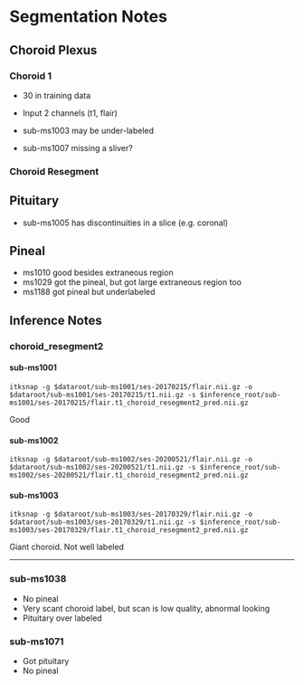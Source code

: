 # Segmentation Notes

## Choroid Plexus

### Choroid 1

- 30 in training data
- Input 2 channels (t1, flair)

- sub-ms1003 may be under-labeled
- sub-ms1007 missing a sliver?

### Choroid Resegment

## Pituitary

- sub-ms1005 has discontinuities in a slice (e.g. coronal)

## Pineal

- ms1010 good besides extraneous region
- ms1029 got the pineal, but got large extraneous region too
- ms1188 got pineal but underlabeled

## Inference Notes

### choroid_resegment2

#### sub-ms1001
`itksnap -g $dataroot/sub-ms1001/ses-20170215/flair.nii.gz -o $dataroot/sub-ms1001/ses-20170215/t1.nii.gz -s $inference_root/sub-ms1001/ses-20170215/flair.t1_choroid_resegment2_pred.nii.gz`

Good

#### sub-ms1002
`itksnap -g $dataroot/sub-ms1002/ses-20200521/flair.nii.gz -o $dataroot/sub-ms1002/ses-20200521/t1.nii.gz -s $inference_root/sub-ms1002/ses-20200521/flair.t1_choroid_resegment2_pred.nii.gz`

#### sub-ms1003
`itksnap -g $dataroot/sub-ms1003/ses-20170329/flair.nii.gz -o $dataroot/sub-ms1003/ses-20170329/t1.nii.gz -s $inference_root/sub-ms1003/ses-20170329/flair.t1_choroid_resegment2_pred.nii.gz`

Giant choroid. Not well labeled



---
### sub-ms1038

- No pineal
- Very scant choroid label, but scan is low quality, abnormal looking
- Pituitary over labeled

### sub-ms1071

- Got pituitary
- No pineal
